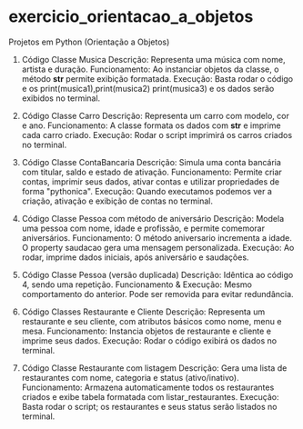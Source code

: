# exercicio_orientacao_a_objetos

Projetos em Python (Orientação a Objetos)
1. Código Classe Musica
Descrição: Representa uma música com nome, artista e duração.
Funcionamento: Ao instanciar objetos da classe, o método __str__ permite exibição formatada.
Execução: Basta rodar o código e os print(musica1),print(musica2) print(musica3) e os dados serão exibidos no terminal.

2. Código Classe Carro
Descrição: Representa um carro com modelo, cor e ano.
Funcionamento: A classe formata os dados com __str__ e imprime cada carro criado.
Execução: Rodar o script imprimirá os carros criados no terminal.

3. Código Classe ContaBancaria
Descrição: Simula uma conta bancária com titular, saldo e estado de ativação.
Funcionamento: Permite criar contas, imprimir seus dados, ativar contas e utilizar propriedades de forma "pythonica".
Execução: Quando executamos podemos ver a criação, ativação e exibição de contas no terminal.

4. Código Classe Pessoa com método de aniversário
Descrição: Modela uma pessoa com nome, idade e profissão, e permite comemorar aniversários.
Funcionamento: O método aniversario incrementa a idade. O property saudacao gera uma mensagem personalizada.
Execução: Ao rodar, imprime dados iniciais, após aniversário e saudações.

5. Código Classe Pessoa (versão duplicada)
Descrição: Idêntica ao código 4, sendo uma repetição.
Funcionamento & Execução: Mesmo comportamento do anterior. Pode ser removida para evitar redundância.

6. Código Classes Restaurante e Cliente
Descrição: Representa um restaurante e seu cliente, com atributos básicos como nome, menu e mesa.
Funcionamento: Instancia objetos de restaurante e cliente e imprime seus dados.
Execução: Rodar o código exibirá os dados no terminal.

7. Código Classe Restaurante com listagem
Descrição: Gera uma lista de restaurantes com nome, categoria e status (ativo/inativo).
Funcionamento: Armazena automaticamente todos os restaurantes criados e exibe tabela formatada com listar_restaurantes.
Execução: Basta rodar o script; os restaurantes e seus status serão listados no terminal.
